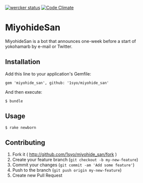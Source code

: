 [![wercker status](https://app.wercker.com/status/f56e2c05777212afdfa5877a7874b9a2/s "wercker status")](https://app.wercker.com/project/bykey/f56e2c05777212afdfa5877a7874b9a2)
[![Code Climate](https://codeclimate.com/github/1syo/miyohide_san.png)](https://codeclimate.com/github/1syo/miyohide_san)

# MiyohideSan

MiyohideSan is a bot that announces one-week before a start of yokohamarb by e-mail or Twitter.

## Installation

Add this line to your application's Gemfile:

    gem 'miyohide_san', github: '1syo/miyohide_san'

And then execute:

    $ bundle

## Usage

    $ rake newborn

## Contributing

1. Fork it ( http://github.com/1syo/miyohide_san/fork )
2. Create your feature branch (`git checkout -b my-new-feature`)
3. Commit your changes (`git commit -am 'Add some feature'`)
4. Push to the branch (`git push origin my-new-feature`)
5. Create new Pull Request
